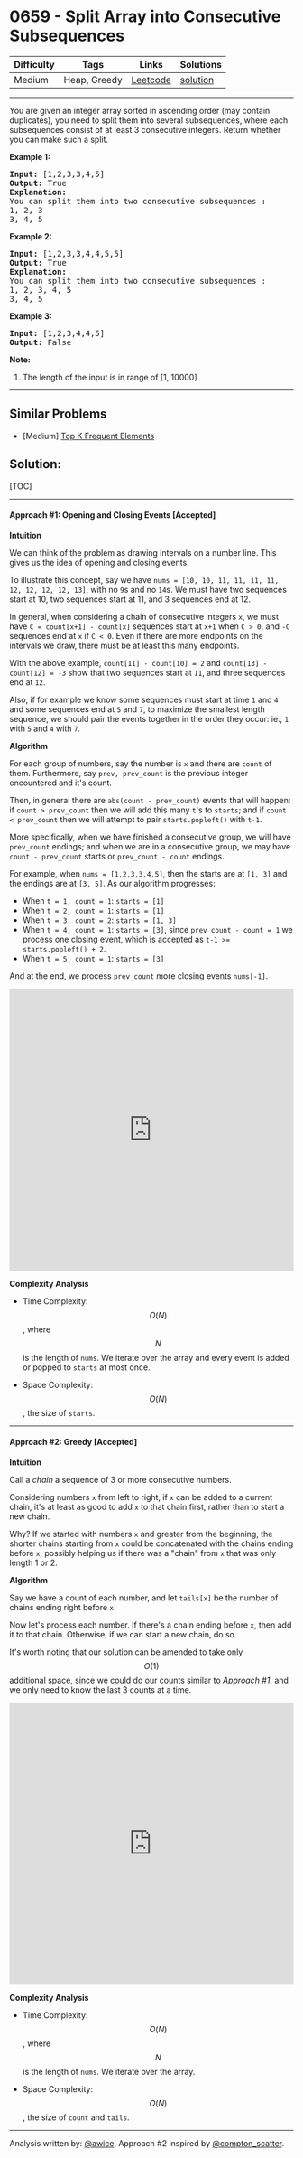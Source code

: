 # 0659 - Split Array into Consecutive Subsequences

Difficulty  | Tags | Links | Solutions
----------- | ---- | ----- | -----
Medium | Heap, Greedy | [Leetcode](https://leetcode.com/problems/split-array-into-consecutive-subsequences) | [solution](https://leetcode.com/problems/split-array-into-consecutive-subsequences/solution/)


-----------

<p>You are given an integer array sorted in ascending order (may contain duplicates), you need to split them into several subsequences, where each subsequences consist of at least 3 consecutive integers. Return whether you can make such a split.</p>

<p><b>Example 1:</b><br />
<pre>
<b>Input:</b> [1,2,3,3,4,5]
<b>Output:</b> True
<b>Explanation:</b>
You can split them into two consecutive subsequences : 
1, 2, 3
3, 4, 5
</pre>
</p>

<p><b>Example 2:</b><br />
<pre>
<b>Input:</b> [1,2,3,3,4,4,5,5]
<b>Output:</b> True
<b>Explanation:</b>
You can split them into two consecutive subsequences : 
1, 2, 3, 4, 5
3, 4, 5
</pre>
</p>

<p><b>Example 3:</b><br />
<pre>
<b>Input:</b> [1,2,3,4,4,5]
<b>Output:</b> False
</pre>
</p>

<p><b>Note:</b><br>
<ol>
<li>The length of the input is in range of [1, 10000]</li>
</ol>
</p>

-----------


## Similar Problems

- [Medium] [Top K Frequent Elements](top-k-frequent-elements)




## Solution:

[TOC]

---
#### Approach #1: Opening and Closing Events [Accepted]

**Intuition**

We can think of the problem as drawing intervals on a number line.  This gives us the idea of opening and closing events.

To illustrate this concept, say we have `nums = [10, 10, 11, 11, 11, 11, 12, 12, 12, 12, 13]`, with no `9`s and no `14`s.  We must have two sequences start at 10, two sequences start at 11, and 3 sequences end at 12.

In general, when considering a chain of consecutive integers `x`, we must have `C = count[x+1] - count[x]` sequences start at `x+1` when `C > 0`, and `-C` sequences end at `x` if `C < 0`.  Even if there are more endpoints on the intervals we draw, there must be at least this many endpoints.

With the above example, `count[11] - count[10] = 2` and `count[13] - count[12] = -3` show that two sequences start at `11`, and three sequences end at `12`.

Also, if for example we know some sequences must start at time `1` and `4` and some sequences end at `5` and `7`, to maximize the smallest length sequence, we should pair the events together in the order they occur: ie., `1` with `5` and `4` with `7`.

**Algorithm**

For each group of numbers, say the number is `x` and there are `count` of them.  Furthermore, say `prev, prev_count` is the previous integer encountered and it's count.

Then, in general there are `abs(count - prev_count)` events that will happen: if `count > prev_count` then we will add this many `t`'s to `starts`; and if `count < prev_count` then we will attempt to pair `starts.popleft()` with `t-1`.

More specifically, when we have finished a consecutive group, we will have `prev_count` endings; and when we are in a consecutive group, we may have `count - prev_count` starts or `prev_count - count` endings.

For example, when `nums = [1,2,3,3,4,5]`, then the starts are at `[1, 3]` and the endings are at `[3, 5]`.  As our algorithm progresses:

* When `t = 1, count = 1`: `starts = [1]`
* When `t = 2, count = 1`: `starts = [1]`
* When `t = 3, count = 2`: `starts = [1, 3]`
* When `t = 4, count = 1`: `starts = [3]`, since `prev_count - count = 1` we process one closing event, which is accepted as `t-1 >= starts.popleft() + 2`.
* When `t = 5, count = 1`: `starts = [3]`

And at the end, we process `prev_count` more closing events `nums[-1]`.


<iframe src="https://leetcode.com/playground/aPKnzzAo/shared" frameBorder="0" width="100%" height="500" name="aPKnzzAo"></iframe>

**Complexity Analysis**

* Time Complexity: $$O(N)$$, where $$N$$ is the length of `nums`.  We iterate over the array and every event is added or popped to `starts` at most once.

* Space Complexity: $$O(N)$$, the size of `starts`.

---
#### Approach #2: Greedy [Accepted]

**Intuition**

Call a *chain* a sequence of 3 or more consecutive numbers.

Considering numbers `x` from left to right, if `x` can be added to a current chain, it's at least as good to add `x` to that chain first, rather than to start a new chain.

Why?  If we started with numbers `x` and greater from the beginning, the shorter chains starting from `x` could be concatenated with the chains ending before `x`, possibly helping us if there was a "chain" from `x` that was only length 1 or 2.

**Algorithm**

Say we have a count of each number, and let `tails[x]` be the number of chains ending right before `x`.

Now let's process each number.  If there's a chain ending before `x`, then add it to that chain.  Otherwise, if we can start a new chain, do so.

It's worth noting that our solution can be amended to take only $$O(1)$$ additional space, since we could do our counts similar to *Approach #1*, and we only need to know the last 3 counts at a time.

<iframe src="https://leetcode.com/playground/RErfKTGx/shared" frameBorder="0" width="100%" height="500" name="RErfKTGx"></iframe>

**Complexity Analysis**

* Time Complexity: $$O(N)$$, where $$N$$ is the length of `nums`.  We iterate over the array.

* Space Complexity: $$O(N)$$, the size of `count` and `tails`.

---

Analysis written by: [@awice](https://leetcode.com/awice).  Approach #2 inspired by [@compton_scatter](https://discuss.leetcode.com/topic/99187/java-o-n-time-o-n-space).
